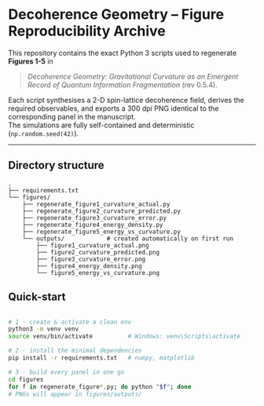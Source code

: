 # Decoherence Geometry – Figure Reproducibility Archive

This repository contains the exact Python 3 scripts used to regenerate **Figures 1-5** in  

> *Decoherence Geometry: Gravitational Curvature as an Emergent Record of Quantum Information Fragmentation* (rev 0.5.4).

Each script synthesises a 2-D spin-lattice decoherence field, derives the required observables, and exports a 300 dpi PNG identical to the corresponding panel in the manuscript.  
The simulations are fully self-contained and deterministic (`np.random.seed(42)`).

---

## Directory structure
```text
.
├── requirements.txt
└── figures/
    ├── regenerate_figure1_curvature_actual.py
    ├── regenerate_figure2_curvature_predicted.py
    ├── regenerate_figure3_curvature_error.py
    ├── regenerate_figure4_energy_density.py
    ├── regenerate_figure5_energy_vs_curvature.py
    └── outputs/            # created automatically on first run
        ├── figure1_curvature_actual.png
        ├── figure2_curvature_predicted.png
        ├── figure3_curvature_error.png
        ├── figure4_energy_density.png
        └── figure5_energy_vs_curvature.png
```
## Quick-start

```bash 

# 1 · create & activate a clean env
python3 -m venv venv
source venv/bin/activate          # Windows: venv\Scripts\activate

# 2 · install the minimal dependencies
pip install -r requirements.txt   # numpy, matplotlib

# 3 · build every panel in one go
cd figures
for f in regenerate_figure*.py; do python "$f"; done
# PNGs will appear in figures/outputs/

```
